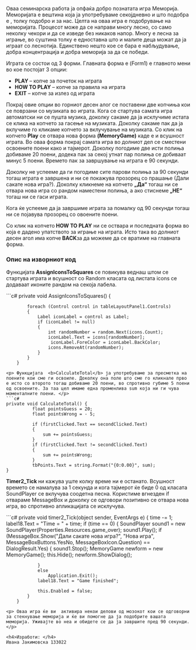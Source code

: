 


<p>
  Оваа семинарска работа ја опфаќа добро познатата игра Меморија. Меморијата е вештина која ја употребуваме секојдневно и што подобра е , толку подобро и за нас.  Целта на оваа игра е подобрување на меморијата. Процесот може да се направи многу лесно, со само неколку чекори и да се изведе без никаков напор. Многу е лесна за играње, во суштина толку е едноставна што и малите деца можат да ја играат со леснотија.  Единствено нешто кое се бара е набљудување, добра концентрација и добра меморија за да се победи. 
</p>

<p>Играта се состои од 3 форми. Главната форма е (Form1) е главното мени во кое постојат 3 опции: </p>
<ul>
<li><b> PLAY </b>– копче за почеток на играта</li>
<li><b> HOW TO PLAY</b> – копче за правила на играта</li>
<li> <b>EXIT</b> – копче за излез од играта</li>
</ul>

<p>
Покрај овие опции во горниот десен алог се поставени две копчиња кои се поврзани со музиката во играта. Кога се стартува самата игра автоматски ни се пушта музика, доколку сакаме да ја исклучиме истата се клика на копчето за гасење на музиката. Доколку сакаме пак да ја вклучиме го кликаме копчето за вклучување на музиката.
Со клик на  копчето <b>Play</b>  се отвара нова форма <b>(MemoryGame)</b> каде е и всушност играта. Во оваа форма покрај самата игра во долниот дел се сместени освоените поени како и тајмерот. Доколку погодиме две исти полиња добиваме 20 поени, додека пак за секој утнат пар полиња се добиваат минус 5 поени. Времето пак за завршување на играта е 90 секунди. 

</p>

<p>
Доколку не успееме да ги погодиме сите парови полиња за 90 секунди тогаш играта е завршена и ни се покажува прозорец со прашање (Дали сакате нова игра?). Доколку кликнеме на копчето <b>„Да“</b> тогаш ни се отвара нова игра со рандом наместени полиња, а ако стиснеме<b> „НЕ“ </b>тогаш ни се гаси играта. 
</p>

<p>
Кога ќе успееме да ја завршиме играта за помалку од 90 секунди тогаш ни се појавува прозорец со овоените поени.
</p>

<p>
Со клик на копчето<b> HOW TO PLAY</b> ни се оствара и последната форма во која е дадено упатството за играње на играта. Исто така во долниот десен агол има копче<b> BACK</b>за да можеме да се вратиме на главната форма. 
</p>

<h3>Опис на изворниот код</h3>

<p> Функцијата <b>AssignIconsToSquares</b> се повикува веднаш штом се стартува играта и всушност со Random класата  од листата icons се додаваат иконите рандом на секоја лабела.  </p>
  ```c#
  private void AssignIconsToSquares()
        {
        
            foreach (Control control in tableLayoutPanel1.Controls)
            {
                Label iconLabel = control as Label;
                if (iconLabel != null)
                {
                    int randomNumber = random.Next(icons.Count);
                    iconLabel.Text = icons[randomNumber];
                     iconLabel.ForeColor = iconLabel.BackColor;
                    icons.RemoveAt(randomNumber);
                }
            }
        }
  ```
<p> Функцијата  <b>CalculateTotal</b> ја употребуваме за пресметка на поените кои сме ги освоиле. Доколку она поле што сме го кликнале прво е исто со второто тогаш добиваме 20 поени, во спротивно губиме 5 поени од освоените. За таа цел имаме една променлива sum која ни ги чува моменталните поени. </p>
```c#
private void CalculateTotal() {
            float pointsGuess = 20;
            float pointsWrong = - 5;
            
            if (firstClicked.Text == secondClicked.Text)
            {
                sum += pointsGuess;
            }
            if (firstClicked.Text != secondClicked.Text)
            {
                sum += pointsWrong;
            }
            tbPoints.Text = string.Format("{0:0.00}", sum);
  }
  ```


<p> <b>Timer2_Tick </b> ни кажува уште колку време ни е останато. Всушност времето се намалува за 1 секунда и кога тајмерот ќе биде 0 од класата SoundPlayer се вклучува соодетна песна. Користиме  вгнезден if отвараме MessageBox и доколку се одговори позитивно се отвара нова игра, во спротивно апликацијата се исклучува. </p>
```c#
private void timer2_Tick(object sender, EventArgs e)
        {
            time -= 1;
            label18.Text = "Time = " + time;
            if (time == 0)
            {
                SoundPlayer sound1 = new SoundPlayer(Properties.Resources.game_over);
                sound1.Play();
                if (MessageBox.Show("Дали сакате нова игра?", "Нова игра", MessageBoxButtons.YesNo, MessageBoxIcon.Question) == DialogResult.Yes)
                {
                    sound1.Stop();
                    MemoryGame newform = new MemoryGame();
                    this.Hide();
                    newform.ShowDialog();
                    
                }
                else
                    Application.Exit();
                label18.Text = "Game finished";
               
                this.Enabled = false;
            }
        }

```
<p> Оваа игра ќе ви  активира некои делови од мозокот кои се одговорни за стекнување меморија и ќе ви помогне да ја подобрите вашата меморија. Уживајте во неа и обидете се да ја завршите пред 90 секунди. </p>

<h4>Изработи: </h4>
Ивана Јакимовска 133022


